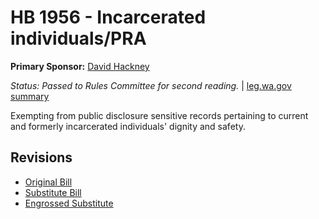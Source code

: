 # HB 1956 - Incarcerated individuals/PRA
**Primary Sponsor:** [David Hackney](/person/leg/david.hackney.md)

*Status: Passed to Rules Committee for second reading.* | [leg.wa.gov summary](https://app.leg.wa.gov/billsummary?BillNumber=1956&Year=2021)

Exempting from public disclosure sensitive records pertaining to current and formerly incarcerated individuals' dignity and safety.

## Revisions
* [Original Bill](1/)
* [Substitute Bill](S/)
* [Engrossed Substitute](S.E/)